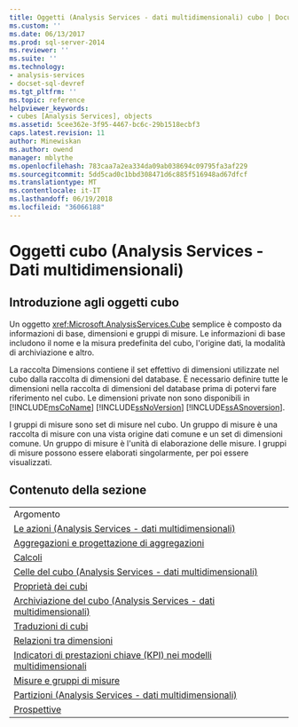 ```yaml
---
title: Oggetti (Analysis Services - dati multidimensionali) cubo | Documenti Microsoft
ms.custom: ''
ms.date: 06/13/2017
ms.prod: sql-server-2014
ms.reviewer: ''
ms.suite: ''
ms.technology:
- analysis-services
- docset-sql-devref
ms.tgt_pltfrm: ''
ms.topic: reference
helpviewer_keywords:
- cubes [Analysis Services], objects
ms.assetid: 5cee362e-3f95-4467-bc6c-29b1518ecbf3
caps.latest.revision: 11
author: Minewiskan
ms.author: owend
manager: mblythe
ms.openlocfilehash: 783caa7a2ea334da09ab038694c09795fa3af229
ms.sourcegitcommit: 5dd5cad0c1bbd308471d6c885f516948ad67dfcf
ms.translationtype: MT
ms.contentlocale: it-IT
ms.lasthandoff: 06/19/2018
ms.locfileid: "36066188"
---
```

# <a name="cube-objects-analysis-services---multidimensional-data"></a>Oggetti cubo (Analysis Services - Dati multidimensionali)
    
## <a name="introducing-cube-objects"></a>Introduzione agli oggetti cubo  
 Un oggetto <xref:Microsoft.AnalysisServices.Cube> semplice è composto da informazioni di base, dimensioni e gruppi di misure. Le informazioni di base includono il nome e la misura predefinita del cubo, l'origine dati, la modalità di archiviazione e altro.  
  
 La raccolta Dimensions contiene il set effettivo di dimensioni utilizzate nel cubo dalla raccolta di dimensioni del database. È necessario definire tutte le dimensioni nella raccolta di dimensioni del database prima di potervi fare riferimento nel cubo. Le dimensioni private non sono disponibili in [!INCLUDE[msCoName](../../includes/msconame-md.md)] [!INCLUDE[ssNoVersion](../../includes/ssnoversion-md.md)] [!INCLUDE[ssASnoversion](../../includes/ssasnoversion-md.md)].  
  
 I gruppi di misure sono set di misure nel cubo. Un gruppo di misure è una raccolta di misure con una vista origine dati comune e un set di dimensioni comune. Un gruppo di misure è l'unità di elaborazione delle misure. I gruppi di misure possono essere elaborati singolarmente, per poi essere visualizzati.  
  
## <a name="in-this-section"></a>Contenuto della sezione  
  
|||  
|-|-|  
|Argomento||  
|[Le azioni &#40;Analysis Services - dati multidimensionali&#41;](../multidimensional-models/actions-analysis-services-multidimensional-data.md)||  
|[Aggregazioni e progettazione di aggregazioni](aggregations-and-aggregation-designs.md)||  
|[Calcoli](calculations.md)||  
|[Celle del cubo &#40;Analysis Services - dati multidimensionali&#41;](cube-cells-analysis-services-multidimensional-data.md)||  
|[Proprietà dei cubi](cube-properties-multidimensional-model-programming.md)||  
|[Archiviazione del cubo &#40;Analysis Services - dati multidimensionali&#41;](cube-storage-analysis-services-multidimensional-data.md)||  
|[Traduzioni di cubi](cube-translations.md)||  
|[Relazioni tra dimensioni](dimension-relationships.md)||  
|[Indicatori di prestazioni chiave &#40;KPI&#41; nei modelli multidimensionali](../multidimensional-models/key-performance-indicators-kpis-in-multidimensional-models.md)||  
|[Misure e gruppi di misure](../multidimensional-models/measures-and-measure-groups.md)||  
|[Partizioni &#40;Analysis Services - dati multidimensionali&#41;](partitions-analysis-services-multidimensional-data.md)||  
|[Prospettive](perspectives.md)||  
  
  